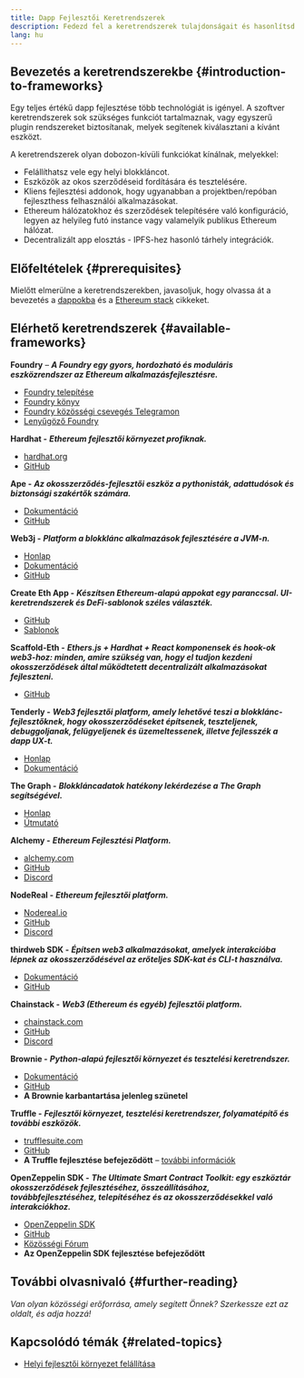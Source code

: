 ```yaml
---
title: Dapp Fejlesztői Keretrendszerek
description: Fedezd fel a keretrendszerek tulajdonságait és hasonlítsd össze az elérhető lehetőségeket.
lang: hu
---
```


## Bevezetés a keretrendszerekbe {#introduction-to-frameworks}

Egy teljes értékű dapp fejlesztése több technológiát is igényel. A szoftver keretrendszerek sok szükséges funkciót tartalmaznak, vagy egyszerű plugin rendszereket biztosítanak, melyek segítenek kiválasztani a kívánt eszközt.

A keretrendszerek olyan dobozon-kívüli funkciókat kínálnak, melyekkel:

- Felállíthatsz vele egy helyi blokkláncot.
- Eszközök az okos szerződéseid fordítására és tesztelésére.
- Kliens fejlesztési addonok, hogy ugyanabban a projektben/repóban fejleszthess felhasználói alkalmazásokat.
- Ethereum hálózatokhoz és szerződések telepítésére való konfiguráció, legyen az helyileg futó instance vagy valamelyik publikus Ethereum hálózat.
- Decentralizált app elosztás - IPFS-hez hasonló tárhely integrációk.

## Előfeltételek {#prerequisites}

Mielőtt elmerülne a keretrendszerekben, javasoljuk, hogy olvassa át a bevezetés a [dappokba](/developers/docs/dapps/) és a [Ethereum stack](/developers/docs/ethereum-stack/) cikkeket.

## Elérhető keretrendszerek {#available-frameworks}

**Foundry** – **_A Foundry egy gyors, hordozható és moduláris eszközrendszer az Ethereum alkalmazásfejlesztésre._**

- [Foundry telepítése](https://book.getfoundry.sh/)
- [Foundry könyv](https://book.getfoundry.sh/)
- [Foundry közösségi csevegés Telegramon](https://t.me/foundry_support)
- [Lenyűgöző Foundry](https://github.com/crisgarner/awesome-foundry)

**Hardhat -** **_Ethereum fejlesztői környezet profiknak._**

- [hardhat.org](https://hardhat.org)
- [GitHub](https://github.com/nomiclabs/hardhat)

**Ape -** **_Az okosszerződés-fejlesztői eszköz a pythonisták, adattudósok és biztonsági szakértők számára._**

- [Dokumentáció](https://docs.apeworx.io/ape/stable/)
- [GitHub](https://github.com/ApeWorX/ape)

**Web3j -** **_Platform a blokklánc alkalmazások fejlesztésére a JVM-n._**

- [Honlap](https://www.web3labs.com/web3j-sdk)
- [Dokumentáció](https://docs.web3j.io)
- [GitHub](https://github.com/web3j/web3j)

**Create Eth App -** **_Készítsen Ethereum-alapú appokat egy paranccsal. UI-keretrendszerek és DeFi-sablonok széles választék._**

- [GitHub](https://github.com/paulrberg/create-eth-app)
- [Sablonok](https://github.com/PaulRBerg/create-eth-app/tree/develop/templates)

**Scaffold-Eth -** **_Ethers.js + Hardhat + React komponensek és hook-ok web3-hoz: minden, amire szükség van, hogy el tudjon kezdeni okosszerződések által működtetett decentralizált alkalmazásokat fejleszteni._**

- [GitHub](https://github.com/austintgriffith/scaffold-eth)

**Tenderly -** **_Web3 fejlesztői platform, amely lehetővé teszi a blokklánc-fejlesztőknek, hogy okosszerződéseket építsenek, teszteljenek, debuggoljanak, felügyeljenek és üzemeltessenek, illetve fejlesszék a dapp UX-t._**

- [Honlap](https://tenderly.co/)
- [Dokumentáció](https://docs.tenderly.co/ethereum-development-practices)

**The Graph -** **_Blokkláncadatok hatékony lekérdezése a The Graph segítségével._**

- [Honlap](https://thegraph.com/)
- [Útmutató](/developers/tutorials/the-graph-fixing-web3-data-querying/)

**Alchemy -** **_Ethereum Fejlesztési Platform._**

- [alchemy.com](https://www.alchemy.com/)
- [GitHub](https://github.com/alchemyplatform)
- [Discord](https://discord.com/invite/A39JVCM)

**NodeReal -** **_Ethereum fejlesztői platform._**

- [Nodereal.io](https://nodereal.io/)
- [GitHub](https://github.com/node-real)
- [Discord](https://discord.gg/V5k5gsuE)

**thirdweb SDK -** **_Építsen web3 alkalmazásokat, amelyek interakcióba lépnek az okosszerződésével az erőteljes SDK-kat és CLI-t használva._**

- [Dokumentáció](https://portal.thirdweb.com/sdk/)
- [GitHub](https://github.com/thirdweb-dev/)

**Chainstack -** **_Web3 (Ethereum és egyéb) fejlesztői platform._**

- [chainstack.com](https://www.chainstack.com/)
- [GitHub](https://github.com/chainstack)
- [Discord](https://discord.gg/BSb5zfp9AT)

**Brownie -** **_Python-alapú fejlesztői környezet és tesztelési keretrendszer._**

- [Dokumentáció](https://eth-brownie.readthedocs.io/en/latest/)
- [GitHub](https://github.com/eth-brownie/brownie)
- **A Brownie karbantartása jelenleg szünetel**

**Truffle -** **_Fejlesztői környezet, tesztelési keretrendszer, folyamatépítő és további eszközök._**

- [trufflesuite.com](https://www.trufflesuite.com/)
- [GitHub](https://github.com/trufflesuite/truffle)
- **A Truffle fejlesztése befejeződött** – [további információk](https://twitter.com/trufflesuite/status/1704946902393860589?t=NlIWeLTbBSAaJmS5uUAhSA&s=19)

**OpenZeppelin SDK -** **_The Ultimate Smart Contract Toolkit: egy eszköztár okosszerződések fejlesztéséhez, összeállításához, továbbfejlesztéséhez, telepítéséhez és az okosszerződésekkel való interakciókhoz._**

- [OpenZeppelin SDK](https://openzeppelin.com/sdk/)
- [GitHub](https://github.com/OpenZeppelin/openzeppelin-sdk)
- [Közösségi Fórum](https://forum.openzeppelin.com/c/support/17)
- **Az OpenZeppelin SDK fejlesztése befejeződött**

## További olvasnivaló {#further-reading}

_Van olyan közösségi erőforrása, amely segített Önnek? Szerkessze ezt az oldalt, és adja hozzá!_

## Kapcsolódó témák {#related-topics}

- [Helyi fejlesztői környezet felállítása](/developers/local-environment/)

